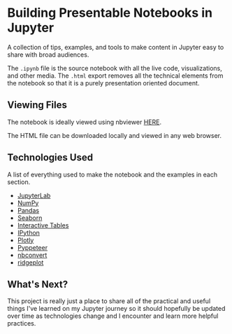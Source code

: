 # Building Presentable Notebooks in Jupyter
A collection of tips, examples, and tools to make content in Jupyter easy to share with broad audiences. 

The `.ipynb` file is the source notebook with all the live code, visualizations, and other media. The `.html` export removes all the technical elements from the notebook so that it is a purely presentation oriented document. 

## Viewing Files

The notebook is ideally viewed using nbviewer [HERE](https://nbviewer.org/github/styounessi/Jupyter_Notebook_Tips/blob/main/notebook_presentation.ipynb). 

The HTML file can be downloaded locally and viewed in any web browser. 

## Technologies Used
A list of everything used to make the notebook and the examples in each section. 

* [JupyterLab](https://pypi.org/project/jupyterlab/)
* [NumPy](https://pypi.org/project/numpy/)
* [Pandas](https://pypi.org/project/pandas/)
* [Seaborn](https://pypi.org/project/seaborn/)
* [Interactive Tables](https://pypi.org/project/itables/)
* [IPython](https://pypi.org/project/ipython/)
* [Plotly](https://pypi.org/project/plotly/)
* [Pyppeteer](https://pypi.org/project/pyppeteer/)
* [nbconvert](https://pypi.org/project/nbconvert/)
* [ridgeplot](https://pypi.org/project/ridgeplot/)

## What's Next?
This project is really just a place to share all of the practical and useful things I've learned on my Jupyter journey so it should hopefully be updated over time as technologies change and I encounter and learn more helpful practices. 
